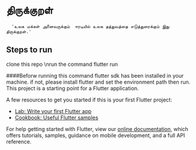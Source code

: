 # திருக்குறள்

      'உலக மக்கள் அனைவருக்கும்  ஈரடியில் உலக தத்துவத்தை எடுத்துரைக்கும் இது திருக்குறள்.' 



## Steps to run

clone this repo 
\nrun the command flutter run

####Beforw running this command flutter sdk has been installed in your machine. if not, please install flutter and set the environment path then run.
This project is a starting point for a Flutter application.

A few resources to get you started if this is your first Flutter project:

- [Lab: Write your first Flutter app](https://flutter.dev/docs/get-started/codelab)
- [Cookbook: Useful Flutter samples](https://flutter.dev/docs/cookbook)

For help getting started with Flutter, view our
[online documentation](https://flutter.dev/docs), which offers tutorials,
samples, guidance on mobile development, and a full API reference.
